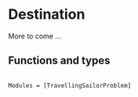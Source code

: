 # Destination

More to come ... 

## Functions and types

```@index
```

```@autodocs
Modules = [TravellingSailorProblem]
```


